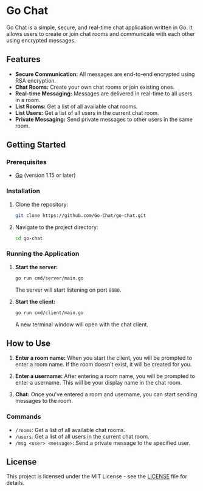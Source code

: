 # Go Chat

Go Chat is a simple, secure, and real-time chat application written in Go. It allows users to create or join chat rooms and communicate with each other using encrypted messages.

## Features

- **Secure Communication:** All messages are end-to-end encrypted using RSA encryption.
- **Chat Rooms:** Create your own chat rooms or join existing ones.
- **Real-time Messaging:** Messages are delivered in real-time to all users in a room.
- **List Rooms:** Get a list of all available chat rooms.
- **List Users:** Get a list of all users in the current chat room.
- **Private Messaging:** Send private messages to other users in the same room.

## Getting Started

### Prerequisites

- [Go](https://golang.org/dl/) (version 1.15 or later)

### Installation

1. Clone the repository:
   ```bash
   git clone https://github.com/Go-Chat/go-chat.git
   ```
2. Navigate to the project directory:
   ```bash
   cd go-chat
   ```

### Running the Application

1. **Start the server:**
   ```bash
   go run cmd/server/main.go
   ```
   The server will start listening on port `8080`.

2. **Start the client:**
   ```bash
   go run cmd/client/main.go
   ```
   A new terminal window will open with the chat client.

## How to Use

1. **Enter a room name:** When you start the client, you will be prompted to enter a room name. If the room doesn't exist, it will be created for you.

2. **Enter a username:** After entering a room name, you will be prompted to enter a username. This will be your display name in the chat room.

3. **Chat:** Once you've entered a room and username, you can start sending messages to the room.

### Commands

- `/rooms`: Get a list of all available chat rooms.
- `/users`: Get a list of all users in the current chat room.
- `/msg <user> <message>`: Send a private message to the specified user.

## License

This project is licensed under the MIT License - see the [LICENSE](LICENSE) file for details.
